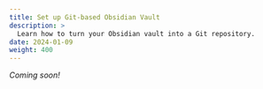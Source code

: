 ```yaml
---
title: Set up Git-based Obsidian Vault
description: >
  Learn how to turn your Obsidian vault into a Git repository.
date: 2024-01-09
weight: 400
---
```


_Coming soon!_


